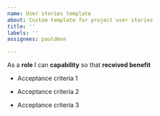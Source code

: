 ```yaml
---
name: User stories template
about: Custom template for project user stories
title: ''
labels: ''
assignees: pauldmnn

---
```


As a **role** I can **capability** so that **received benefit**

- Acceptance criteria 1

- Acceptance criteria 2

- Acceptance criteria 3
